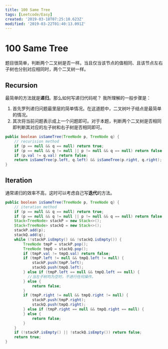 ```yaml
---
title: 100 Same Tree
tags: [Leetcode/Easy]
created: '2019-03-18T07:25:10.623Z'
modified: '2019-03-22T01:40:13.091Z'
---
```


# 100 Same Tree
题目很简单，判断两个二叉树是否一样。当且仅当该节点的值相同、且该节点左右子树也分别对应相同时，两个二叉树一样。
## Recursion
最简单的方法就是**递归**。那么如何写递归代码呢？
我所理解的一般步骤是：
1. 首先罗列递归问题最里层的简单情况。在这道题中，二叉树叶子结点是最简单的情况。
2. 其次将当前问题表示成上一个问题即可。对于本题，判断两个二叉树是否相同即判断其对应的左子树和右子树是否相同即可。
```java
public boolean isSameTree(TreeNode p, TreeNode q) {
    // recurision method
    if (p == null && q == null) return true;
    if (p == null && q != null || p != null && q == null) return false;
    if (p.val != q.val) return false;
    return isSameTree(p.left, q.left) && isSameTree(p.right, q.right);
}
```
## Iteration
通常递归的效率不高，这时可以考虑自己写**迭代**的方法。
```java
public boolean isSameTree(TreeNode p, TreeNode q) {
    // iteration method
    if (p == null && q == null) return true;
    if (p == null && q != null || p != null && q == null) return false;
    Stack<TreeNode> stackP = new Stack<>();
    Stack<TreeNode> stackQ = new Stack<>();
    stackP.add(p);
    stackQ.add(q);
    while (!stackP.isEmpty() && !stackQ.isEmpty()) {
        TreeNode tmpP = stackP.pop();
        TreeNode tmpQ = stackQ.pop();
        if (tmpP.val != tmpQ.val) return false;
        if (tmpP.left != null && tmpQ.left != null) {
            stackP.push(tmpP.left);
            stackQ.push(tmpQ.left);
        } else if (tmpP.left == null && tmpQ.left == null) {
          //当左子树均为空时，不进行任何操作。
        } else {
            return false;
        }
        if (tmpP.right != null && tmpQ.right != null) {
            stackP.push(tmpP.right);
            stackQ.push(tmpQ.right);
        } else if (tmpP.right == null && tmpQ.right == null) {
        } else {
            return false;
        }
    }
    if (!stackP.isEmpty() || !stackQ.isEmpty()) return false;
    return true;
}
```

